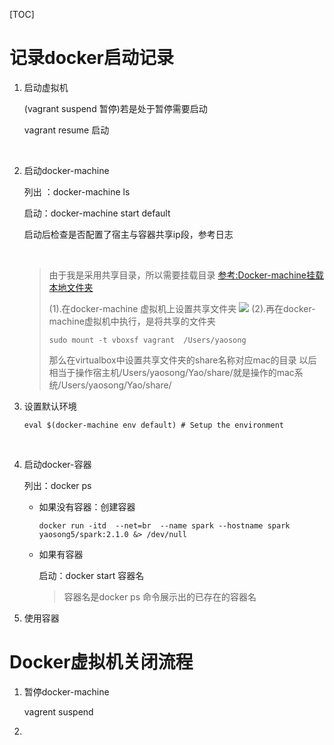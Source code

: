 [TOC]

# 记录docker启动记录



1. 启动虚拟机

   (vagrant suspend 暂停)若是处于暂停需要启动

   vagrant resume  启动

   ​

2. 启动docker-machine

   列出 ：docker-machine ls

   启动：docker-machine start default

   启动后检查是否配置了宿主与容器共享ip段，参考日志[]()

   ​

   > 由于我是采用共享目录，所以需要挂载目录 [参考:Docker-machine挂载本地文件夹](https://www.jianshu.com/p/2ecef54c1e33)
   >
   > (1).在docker-machine 虚拟机上设置共享文件夹
   > ![](https://ws4.sinaimg.cn/large/006tKfTcgy1g0ryyzp0vrj30zi0bm0t9.jpg)
   > (2).再在docker-machine虚拟机中执行，是将共享的文件夹
   >
   > ```shell
   > sudo mount -t vboxsf vagrant  /Users/yaosong
   > ```
   >
   > 那么在virtualbox中设置共享文件夹的share名称对应mac的目录
   > 以后相当于操作宿主机/Users/yaosong/Yao/share/就是操作的mac系统/Users/yaosong/Yao/share/

3. 设置默认环境

   ```shell
   eval $(docker-machine env default) # Setup the environment
   ```

   ​

4. 启动docker-容器

   列出：docker ps

   - 如果没有容器：创建容器

     ```Shell
     docker run -itd  --net=br  --name spark --hostname spark yaosong5/spark:2.1.0 &> /dev/null
     ```

   - 如果有容器

     启动：docker start 容器名

     > 容器名是docker ps 命令展示出的已存在的容器名

5. 使用容器


# Docker虚拟机关闭流程

1. 暂停docker-machine

   vagrent suspend

2. ​

   ​